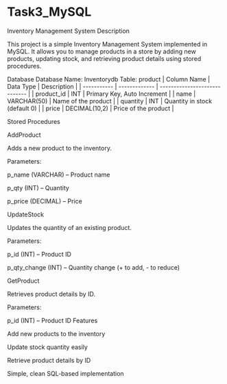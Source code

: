 # Task3_MySQL
Inventory Management System
Description

This project is a simple Inventory Management System implemented in MySQL. It allows you to manage products in a store by adding new products, updating stock, and retrieving product details using stored procedures.

Database
Database Name: Inventorydb
Table: product
| Column Name | Data Type     | Description                   |
| ----------- | ------------- | ----------------------------- |
| product\_id | INT           | Primary Key, Auto Increment   |
| name        | VARCHAR(50)   | Name of the product           |
| quantity    | INT           | Quantity in stock (default 0) |
| price       | DECIMAL(10,2) | Price of the product          |

Stored Procedures

AddProduct

Adds a new product to the inventory.

Parameters:

p_name (VARCHAR) – Product name

p_qty (INT) – Quantity

p_price (DECIMAL) – Price

UpdateStock

Updates the quantity of an existing product.

Parameters:

p_id (INT) – Product ID

p_qty_change (INT) – Quantity change (+ to add, - to reduce)

GetProduct

Retrieves product details by ID.

Parameters:

p_id (INT) – Product ID
Features

Add new products to the inventory

Update stock quantity easily

Retrieve product details by ID

Simple, clean SQL-based implementation
